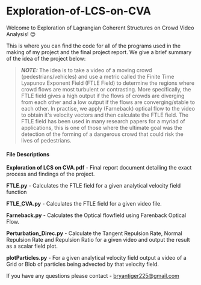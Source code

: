 # Exploration-of-LCS-on-CVA

Welcome to Exploration of Lagrangian Coherent Structures on Crowd Video Analysis! :blush:

This is where you can find the code for all of the programs used in the making of my project and the final project report. We give a brief summary of the idea of the project below:

> **_NOTE:_** The idea is to take a video of a moving crowd (pedestrians/vehicles) and use a metric called the Finite Time Lyapunov Exponent Field (FTLE Field) to determine the regions where crowd flows are most turbulent or contrasting. More specifically, the FTLE field gives a high output if the flows of crowds are diverging from each other and a low output if the flows are converging/stable to each other. In practise, we apply (Farneback) optical flow to the video to obtain it's velocity vectors and then calculate the FTLE field. The FTLE field has been used in many research papers for a myriad of applications, this is one of those where the ultimate goal was the detection of the forming of a dangerous crowd that could risk the lives of pedestrians. 

#### File Descriptions

**Exploration of LCS on CVA.pdf** - Final report document detailing the exact process and findings of the project.

**FTLE.py** - Calculates the FTLE field for a given analytical velocity field function

**FTLE_CVA.py** - Calculates the FTLE field for a given video file.

**Farneback.py** - Calculates the Optical flowfield using Farenback Optical Flow.

**Perturbation_Direc.py** - Calculate the Tangent Repulsion Rate, Normal Repulsion Rate and Repulsion Ratio for a given video
and output the result as a scalar field plot.

**plotParticles.py** - For a given analytical velocity field output a video of a Grid or Blob of particles being advected by that velocity field. 


If you have any questions please contact - bryantiger225@gmail.com
